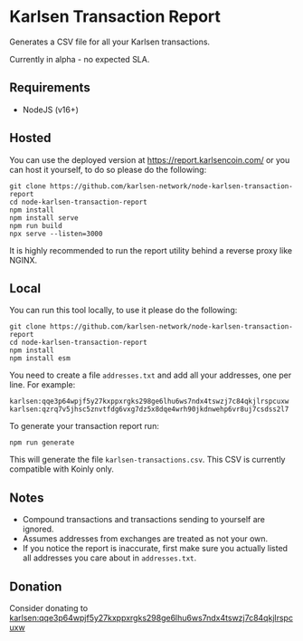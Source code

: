 # Karlsen Transaction Report

Generates a CSV file for all your Karlsen transactions.

Currently in alpha - no expected SLA.

## Requirements

* NodeJS (v16+)

## Hosted

You can use the deployed version at https://report.karlsencoin.com/ or
you can host it yourself, to do so please do the following:

```
git clone https://github.com/karlsen-network/node-karlsen-transaction-report
cd node-karlsen-transaction-report
npm install
npm install serve
npm run build
npx serve --listen=3000
```

It is highly recommended to run the report utility behind a reverse
proxy like NGINX.

## Local

You can run this tool locally, to use it please do the following:

```
git clone https://github.com/karlsen-network/node-karlsen-transaction-report
cd node-karlsen-transaction-report
npm install
npm install esm
```

You need to create a file `addresses.txt` and add all your addresses,
one per line. For example:

```
karlsen:qqe3p64wpjf5y27kxppxrgks298ge6lhu6ws7ndx4tswzj7c84qkjlrspcuxw
karlsen:qzrq7v5jhsc5znvtfdg6vxg7dz5x8dqe4wrh90jkdnwehp6vr8uj7csdss2l7
```

To generate your transaction report run:

```
npm run generate
```

This will generate the file `karlsen-transactions.csv`. This CSV is
currently compatible with Koinly only.

## Notes

* Compound transactions and transactions sending to yourself are
  ignored.
* Assumes addresses from exchanges are treated as not your own.
* If you notice the report is inaccurate, first make sure you actually
  listed all addresses you care about in `addresses.txt`.

## Donation

Consider donating to [karlsen:qqe3p64wpjf5y27kxppxrgks298ge6lhu6ws7ndx4tswzj7c84qkjlrspcuxw](https://explorer.karlsennetwork.com/addresses/karlsen:qqe3p64wpjf5y27kxppxrgks298ge6lhu6ws7ndx4tswzj7c84qkjlrspcuxw)
